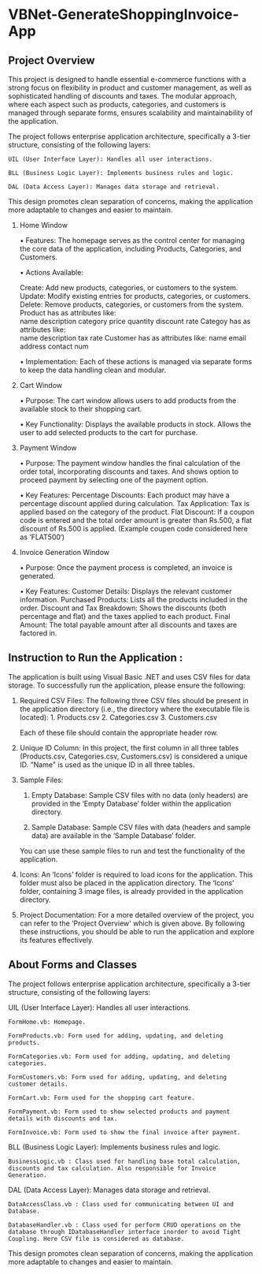 # VBNet-GenerateShoppingInvoice-App

## Project Overview
This project is designed to handle essential e-commerce functions with a strong focus on flexibility in product and customer management, as well as sophisticated handling of discounts and taxes. The modular approach, where each aspect such as products, categories, and customers is managed through separate forms, ensures scalability and maintainability of the application.

The project follows enterprise application architecture, specifically a 3-tier structure, consisting of the following layers:

	UIL (User Interface Layer): Handles all user interactions.

	BLL (Business Logic Layer): Implements business rules and logic.

	DAL (Data Access Layer): Manages data storage and retrieval.
 

This design promotes clean separation of concerns, making the application more adaptable to changes and easier to maintain.


1. Home Window
   
	• Features: The homepage serves as the control center for managing the core data of the application, including Products, Categories, and Customers.
	
	• Actions Available:
	
	Create: Add new products, categories, or customers to the system.
	Update: Modify existing entries for products, categories, or customers.
	Delete: Remove products, categories, or customers from the system.
	Product has as attributes like:  
		name	description	category	price	quantity	discount rate
	Categoy has as attributes like:  
		name	description	tax rate
	Customer has as attributes like: 
		name	email	address	contact num
	
	• Implementation: Each of these actions is managed via separate forms to keep the data handling clean and modular.

2. Cart Window
   
	• Purpose: The cart window allows users to add products from the available stock to their shopping cart.
   
	• Key Functionality:
	Displays the available products in stock.
	Allows the user to add selected products to the cart for purchase.

4. Payment Window
   
	• Purpose: The payment window handles the final calculation of the order total, incorporating discounts and taxes. And shows option to proceed payment by selecting one of the payment option.
   
	• Key Features:
	Percentage Discounts: Each product may have a percentage discount applied during calculation.
	Tax Application: Tax is applied based on the category of the product.
	Flat Discount: If a coupon code is entered and the total order amount is greater than Rs.500, a flat discount of Rs.500 is applied.
(Example coupen code considered here as ‘FLAT500‘)

6. Invoice Generation Window
   
	• Purpose: Once the payment process is completed, an invoice is generated.
   
	• Key Features:
	Customer Details: Displays the relevant customer information.
	Purchased Products: Lists all the products included in the order.
	Discount and Tax Breakdown: Shows the discounts (both percentage and flat) and the taxes applied to each product.
	Final Amount: The total payable amount after all discounts and taxes are factored in.





## Instruction to Run the Application :
The application is built using Visual Basic .NET and uses CSV files for data storage. To successfully run the application, please ensure the following:
1.	Required CSV Files:
	The following three CSV files should be present in the application directory (i.e., the directory where the executable file is located):
      	1.	Products.csv
      	2.	Categories.csv
     	 3.	Customers.csv
         
	Each of these file should contain the appropriate header row.

2.	Unique ID Column:
	In this project, the first column in all three tables (Products.csv, Categories.csv, Customers.csv) is considered a unique ID.
	"Name" is used as the unique ID in all three tables.

3.	Sample Files:
   
	1.  Empty Database: Sample CSV files with no data (only headers) are provided in the ‘Empty Database’ folder within the application directory.

	2.  Sample Database: Sample CSV files with data (headers and sample data) are available in the ‘Sample Database’ folder.

	You can use these sample files to run and test the functionality of the application.

5.	Icons:
	An ‘Icons’ folder is required to load icons for the application. This folder must also be placed in the application directory.
	The ‘Icons’ folder, containing 3 image files, is already provided in the application directory.

6.	Project Documentation:
	For a more detailed overview of the project, you can refer to the ‘Project Overview' which is given above.
By following these instructions, you should be able to run the application and explore its features effectively.



## About Forms and Classes
The project follows enterprise application architecture, specifically a 3-tier structure, consisting of the following layers:

UIL (User Interface Layer): Handles all user interactions.

 	FormHome.vb: Homepage.

	FormProducts.vb: Form used for adding, updating, and deleting products.

	FormCategories.vb: Form used for adding, updating, and deleting categories.

	FormCustomers.vb: Form used for adding, updating, and deleting customer details.

	FormCart.vb: Form used for the shopping cart feature.

	FormPayment.vb: Form used to show selected products and payment details with discounts and tax.

	FormInvoice.vb: Form used to show the final invoice after payment.

   
BLL (Business Logic Layer): Implements business rules and logic.

	BusinessLogic.vb : Class used for handling base total calculation, discounts and tax calculation. Also responsible for Invoice Generation.
    

DAL (Data Access Layer): Manages data storage and retrieval.

	DataAccessClass.vb : Class used for communicating between UI and Database.
    
	DatabaseHandler.vb : Class used for perform CRUD operations on the database through IDatabaseHandler interface inorder to avoid Tight Coupling. Here CSV file is considered as database.
 

This design promotes clean separation of concerns, making the application more adaptable to changes and easier to maintain.



